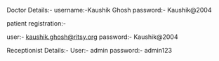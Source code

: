 Doctor Details:-
username:-Kaushik Ghosh
password:- Kaushik@2004


patient registration:-

user:- kaushik.ghosh@ritsy.org
password:- Kaushik@2004

Receptionist Details:-
User:- admin
password:- admin123